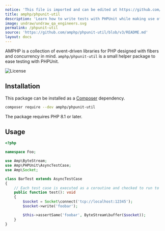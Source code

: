 ```yaml
---
notice: 'This file is imported and can be edited at https://github.com/amphp/phpunit-util/blob/v3/README.md'
title: amphp/phpunit-util
description: 'Learn how to write tests with PHPUnit while making use of timeouts and minimum runtimes.'
image: undraw/undraw_qa_engineers.svg
permalink: /phpunit-util
source: 'https://github.com/amphp/phpunit-util/blob/v3/README.md'
layout: docs
---
```

AMPHP is a collection of event-driven libraries for PHP designed with fibers and concurrency in mind.
`amphp/phpunit-util` is a small helper package to ease testing with PHPUnit.

![License](https://img.shields.io/badge/license-MIT-blue.svg?style=flat-square)

## Installation

This package can be installed as a [Composer](https://getcomposer.org/) dependency.

```bash
composer require --dev amphp/phpunit-util
```

The package requires PHP 8.1 or later.

## Usage

```php
<?php

namespace Foo;

use Amp\ByteStream;
use Amp\PHPUnit\AsyncTestCase;
use Amp\Socket;

class BarTest extends AsyncTestCase
{
    // Each test case is executed as a coroutine and checked to run to completion
    public function test(): void
    {
        $socket = Socket\connect('tcp://localhost:12345');
        $socket->write('foobar');

        $this->assertSame('foobar', ByteStream\buffer($socket));
    }
}
```
